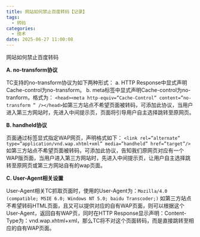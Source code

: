 ```yaml
---
title: 网站如何禁止百度转码【记录】
tags:
  - 转码
categories:
  - 技术
date: 2025-06-27 11:00:08
---
```


网站如何禁止百度转码  
  
**A. no-transform协议**  
  
TC支持的no-transform协议为如下两种形式：
a. HTTP Response中显式声明Cache-control为no-transform。
b. meta标签中显式声明Cache-control为no-tranform，格式为：
`<head><meta http-equiv=”Cache-Control” content=”no-transform ” /></head>`如第三方站点不希望页面被转码，可添加此协议，当用户进入第三方网站时，先进入中间提示页，页面将引导用户自主选择跳转至原网页。  
  
**B. handheld协议**  
  
页面通过<link>标签显式指定WAP网页，声明格式如下：
`<link rel=”alternate” type=”application/vnd.wap.xhtml+xml” media=”handheld” href=”target”/>`
如第三方站点不希望页面被转码，可添加此协议，告知我们原网页对应有一个WAP版页面，当用户进入第三方网站时，先进入中间提示页，让用户自主选择跳转至原网页或第三方网站自有的wap页面。  
  
**C. User-Agent相关设置**

User-Agent相关TC抓取页面时，使用的User-Agent为：`Mozilla/4.0 (compatible; MSIE 6.0; Windows NT 5.0; baidu Transcoder;)`
如第三方站点不希望转码HTML页面，且又可以提供对应的自有WAP页面，则可以根据这个User-Agent，返回自有WAP页，同时在HTTP Response显示声明：Content-Type为：vnd.wap.xhtml+xml，那么TC将不对这个页面转码，而是直接跳转至相应的自有WAP页面。


